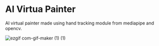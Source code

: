 # AI Virtua Painter
AI virtual painter made using hand tracking module from mediapipe and opencv. 


![ezgif com-gif-maker (1) (1)](https://user-images.githubusercontent.com/57294215/175566992-b125c34d-f1c8-445e-a31f-c8f2bef3272d.gif)
